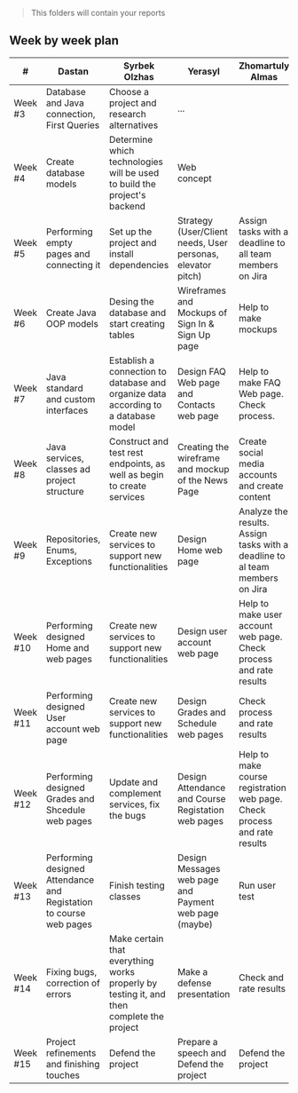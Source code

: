 > This folders will contain your reports
## Week by week plan
|#|Dastan|Syrbek Olzhas|Yerasyl|Zhomartuly Almas|
|---|---|---|---|---|
|Week #3|Database and Java connection, First Queries|Choose a project and research alternatives|...|||
|Week #4|Create database models|Determine which technologies will be used to build the project's backend|Web concept|||
|Week #5|Performing empty pages and connecting it |Set up the project and install dependencies|Strategy (User/Client needs, User personas, elevator pitch)|Assign tasks with a deadline to all team members on Jira|
|Week #6|Create Java OOP models|Desing the database and start creating tables|Wireframes and Mockups of Sign In & Sign Up page|Help to make mockups|Check and rate results. Write SMART of our project|
|Week #7|Java standard and custom interfaces|Establish a connection to database and organize data according to a database model|Design FAQ Web page and Contacts web page|Help to make FAQ Web page. Check process.|
|Week #8|Java services, classes ad project structure|Construct and test rest endpoints, as well as begin to create services|Creating the wireframe and mockup of the News Page|Create social media accounts and create content|
|Week #9|Repositories, Enums, Exceptions|Create new services to support new functionalities|Design Home web page|Analyze the results. Assign tasks with a deadline to al team members on Jira||
|Week #10|Performing designed Home and web pages|Create new services to support new functionalities|Design user account web page|Help to make user account web page. Check process and rate results||
|Week #11|Performing designed User account web page|Create new services to support new functionalities|Design Grades and Schedule web pages|Check process and rate results|
|Week #12|Performing designed Grades and Shcedule web pages|Update and complement services, fix the bugs|Design Attendance and Course Registation web pages|Help to make course registration web page. Check process and rate results|
|Week #13|Performing designed Attendance and Registation to course web pages|Finish testing classes|Design Messages web page and Payment web page (maybe)|Run user test||
|Week #14|Fixing bugs, correction of errors|Make certain that everything works properly by testing it, and then complete the project|Make a defense presentation|Check and rate results||
|Week #15|Project refinements and finishing touches|Defend the project|Prepare a speech and Defend the project|Defend the project|

